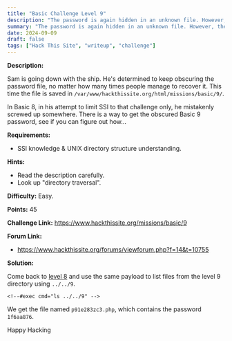 ```yaml
---
title: "Basic Challenge Level 9"
description: "The password is again hidden in an unknown file. However, the script that was previously used to find it has some limitations. Requirements: Knowledge of SSI, unix directory structure."
summary: "The password is again hidden in an unknown file. However, the script that was previously used to find it has some limitations. Requirements: Knowledge of SSI, unix directory structure."
date: 2024-09-09
draft: false
tags: ["Hack This Site", "writeup", "challenge"]
---
```


**Description:**

Sam is going down with the ship.
He's determined to keep obscuring the password file, no matter how many times people manage to recover it.
This time the file is saved in `/var/www/hackthissite.org/html/missions/basic/9/`.

In Basic 8, in his attempt to limit SSI to that challenge only, he mistakenly screwed up somewhere.
There is a way to get the obscured Basic 9 password, see if you can figure out how...

**Requirements:**

- SSI knowledge & UNIX directory structure understanding.

**Hints:**

- Read the description carefully.
- Look up "directory traversal".

**Difficulty:** Easy.

**Points:** 45

**Challenge Link:** https://www.hackthissite.org/missions/basic/9

**Forum Link:**

- https://www.hackthissite.org/forums/viewforum.php?f=14&t=10755

**Solution:**

Come back to [level 8](../basic-8/) and use the same payload to list files from the level 9 directory using `../../9`.

```
<!--#exec cmd="ls ../../9" -->
```

We get the file named `p91e283zc3.php`, which contains the password `1f6aa876`.

Happy Hacking
